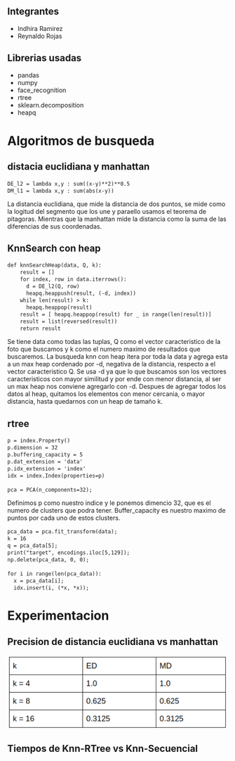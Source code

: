 ## Integrantes
- Indhira Ramirez
- Reynaldo Rojas

## Librerias usadas
- pandas
- numpy
- face_recognition
- rtree
- sklearn.decomposition
- heapq
# Algoritmos de busqueda
## distacia euclidiana y manhattan
~~~
DE_l2 = lambda x,y : sum((x-y)**2)**0.5
DM_l1 = lambda x,y : sum(abs(x-y))
~~~
La distancia euclidiana, que mide la distancia de dos puntos, se mide como la logitud del segmento que los une y paraello usamos el teorema de pitagoras. Mientras que la manhattan mide la distancia como la suma de las diferencias de sus coordenadas. 

## KnnSearch con heap
~~~
def knnSearchHeap(data, Q, k):
    result = []
    for index, row in data.iterrows():
      d = DE_l2(Q, row)   
      heapq.heappush(result, (-d, index))
    while len(result) > k:
      heapq.heappop(result)    
    result = [ heapq.heappop(result) for _ in range(len(result))]
    result = list(reversed(result))
    return result
~~~
Se tiene data como todas las tuplas, Q como el vector caracteristico de la foto que buscamos y k como el numero maximo de resultados que buscaremos.
La busqueda knn con heap itera por toda la data y agrega esta a un max heap cordenado por -d, negativa de la distancia, respecto a el vector caracteristico Q. Se usa -d ya que lo que buscamos son los vectores caracteristicos con mayor similitud y por ende con menor distancia, al ser un max heap nos conviene agregarlo con -d. Despues de agregar todos los datos al heap, quitamos los elementos con menor cercania, o mayor distancia, hasta quedarnos con un heap de tamaño k.

## rtree
~~~
p = index.Property()
p.dimension = 32
p.buffering_capacity = 5
p.dat_extension = 'data'
p.idx_extension = 'index'
idx = index.Index(properties=p)

pca = PCA(n_components=32);
~~~
Definimos p como nuestro indice y le ponemos dimencio 32, que es el numero de clusters que podra tener. Buffer_capacity es nuestro maximo de puntos por cada uno de estos clusters.
~~~
pca_data = pca.fit_transform(data);
k = 16
q = pca_data[5];
print("target", encodings.iloc[5,129]);
np.delete(pca_data, 0, 0);

for i in range(len(pca_data)):
  x = pca_data[i];
  idx.insert(i, (*x, *x));
~~~

# Experimentacion
## Precision de distancia euclidiana vs manhattan
![](fotos/p1.png)
## Tiempos de Knn-RTree vs Knn-Secuencial
